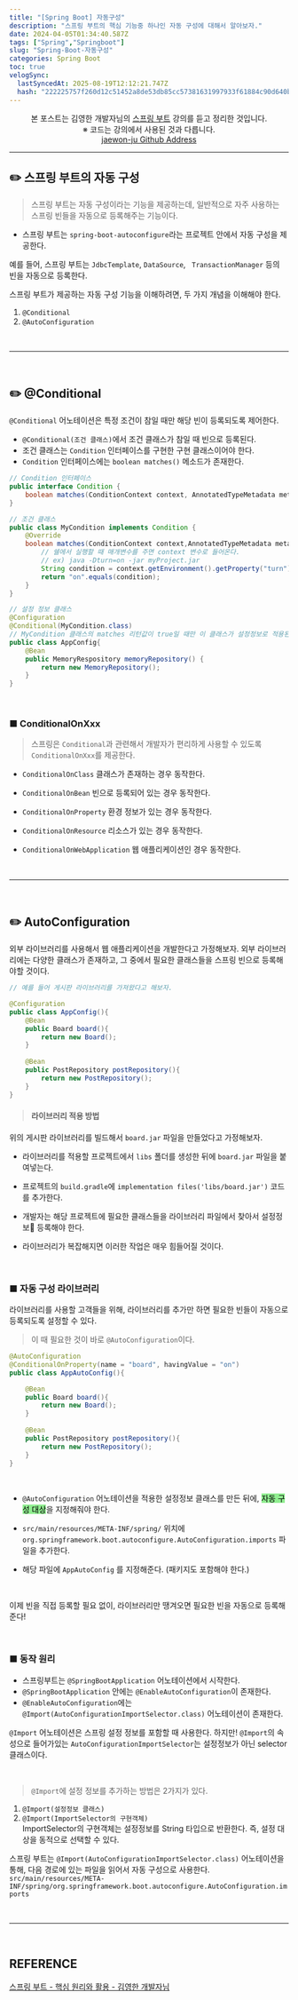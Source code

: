 ```yaml
---
title: "[Spring Boot] 자동구성"
description: "스프링 부트의 핵심 기능중 하나인 자동 구성에 대해서 알아보자."
date: 2024-04-05T01:34:40.587Z
tags: ["Spring","Springboot"]
slug: "Spring-Boot-자동구성"
categories: Spring Boot
toc: true
velogSync:
  lastSyncedAt: 2025-08-19T12:12:21.747Z
  hash: "222225757f260d12c51452a8de53db85cc57381631997933f61884c90d640ba4"
---
```


<center>본 포스트는 김영한 개발자님의 <a href = "https://www.inflearn.com/course/%EC%8A%A4%ED%94%84%EB%A7%81%EB%B6%80%ED%8A%B8-%ED%95%B5%EC%8B%AC%EC%9B%90%EB%A6%AC-%ED%99%9C%EC%9A%A9">스프링 부트</a> 강의를 듣고 정리한 것입니다.<br> ※ 코드는 강의에서 사용된 것과 다릅니다.<br> <a href = https://github.com/jaewon-ju/Learning_Spring>jaewon-ju Github Address</a></center>


---


## ✏️ 스프링 부트의 자동 구성
>스프링 부트는 자동 구성이라는 기능을 제공하는데, 일반적으로 자주 사용하는 스프링 빈들을 자동으로 등록해주는 기능이다.

- 스프링 부트는 ```spring-boot-autoconfigure```라는 프로젝트 안에서 자동 구성을 제공한다.

예를 들어, 스프링 부트는 ```JdbcTemplate```, ```DataSource```, ``` TransactionManager``` 등의 빈을 자동으로 등록한다.

스프링 부트가 제공하는 자동 구성 기능을 이해하려면, 두 가지 개념을 이해해야 한다.

1. ```@Conditional```
2. ```@AutoConfiguration```


<br>

---

<br>

## ✏️ @Conditional
```@Conditional``` 어노테이션은 특정 조건이 참일 때만 해당 빈이 등록되도록 제어한다.

- ```@Conditional(조건 클래스)```에서 조건 클래스가 참일 때 빈으로 등록된다.
- 조건 클래스는 ```Condition``` 인터페이스를 구현한 구현 클래스이어야 한다.
- ```Condition``` 인터페이스에는 ```boolean matches()``` 메소드가 존재한다.

```java
// Condition 인터페이스
public interface Condition {
	boolean matches(ConditionContext context, AnnotatedTypeMetadata metadata);
}
```
```java
// 조건 클래스
public class MyCondition implements Condition {
	@Override
    boolean matches(ConditionContext context,AnnotatedTypeMetadata metadata) {
    	// 쉘에서 실행할 때 매개변수를 주면 context 변수로 들어온다.
        // ex) java -Dturn=on -jar myProject.jar
        String condition = context.getEnvironment().getProperty("turn");
        return "on".equals(condition);
    }
}
```
```java
// 설정 정보 클래스
@Configuration
@Conditional(MyCondition.class)
// MyCondition 클래스의 matches 리턴값이 true일 때만 이 클래스가 설정정보로 적용된다.
public class AppConfig{
	@Bean
    public MemoryRespository memoryRepository() {
    	return new MemoryRepository();
    }
}
```

<br>

### ■ ConditionalOnXxx
> 스프링은 ```Conditional```과 관련해서 개발자가 편리하게 사용할 수 있도록 ```ConditionalOnXxx```를 제공한다.

- ```ConditionalOnClass```
클래스가 존재하는 경우 동작한다.

- ```ConditionalOnBean```
빈으로 등록되어 있는 경우 동작한다.

- ```ConditionalOnProperty```
환경 정보가 있는 경우 동작한다.

- ```ConditionalOnResource```
리소스가 있는 경우 동작한다.

- ```ConditionalOnWebApplication```
웹 애플리케이션인 경우 동작한다.

<br>

---

<br>

## ✏️ AutoConfiguration
외부 라이브러리를 사용해서 웹 애플리케이션을 개발한다고 가정해보자.
외부 라이브러리에는 다양한 클래스가 존재하고, 그 중에서 필요한 클래스들을 스프링 빈으로 등록해야할 것이다.


```java
// 예를 들어 게시판 라이브러리를 가져왔다고 해보자.

@Configuration
public class AppConfig(){
	@Bean
    public Board board(){
    	return new Board();
    }
    
    @Bean
    public PostRepository postRepository(){
    	return new PostRepository();
    }
}
```

>#### 라이브러리 적용 방법
위의 게시판 라이브러리를 빌드해서 ```board.jar``` 파일을 만들었다고 가정해보자.
- 라이브러리를 적용할 프로젝트에서 ```libs``` 폴더를 생성한 뒤에 ```board.jar``` 파일을 붙여넣는다.
- 프로젝트의 ```build.gradle```에 ```implementation files('libs/board.jar')``` 코드를 추가한다.


- 개발자는 해당 프로젝트에 필요한 클래스들을 라이브러리 파일에서 찾아서 설정정보 등록해야 한다.
- 라이브러리가 복잡해지면 이러한 작업은 매우 힘들어질 것이다.


<br>

### ■ 자동 구성 라이브러리
라이브러리를 사용할 고객들을 위해, 라이브러리를 추가만 하면 필요한 빈들이 자동으로 등록되도록 설정할 수 있다.

>이 때 필요한 것이 바로 ```@AutoConfiguration```이다.


```java
@AutoConfiguration
@ConditionalOnProperty(name = "board", havingValue = "on")
public class AppAutoConfig(){

	@Bean
    public Board board(){
    	return new Board();
    }
    
    @Bean
    public PostRepository postRepository(){
    	return new PostRepository();
    }
}
```

<br>

- ```@AutoConfiguration``` 어노테이션을 적용한 설정정보 클래스를 만든 뒤에, <span style = "background-color: lightgreen; color:black">자동 구성 대상</span>을 지정해줘야 한다.

- ```src/main/resources/META-INF/spring/``` 위치에
```org.springframework.boot.autoconfigure.AutoConfiguration.imports``` 파일을 추가한다.
- 해당 파일에 ```AppAutoConfig``` 를 지정해준다. (패키지도 포함해야 한다.)

<br>

이제 빈을 직접 등록할 필요 없이, 라이브러리만 땡겨오면 필요한 빈을 자동으로 등록해준다!

<br>

### ■ 동작 원리
- 스프링부트는 ```@SpringBootApplication``` 어노테이션에서 시작한다.
- ```@SpringBootApplication``` 안에는 ```@EnableAutoConfiguration```이 존재한다.
- ```@EnableAutoConfiguration```에는 ```@Import(AutoConfigurationImportSelector.class)``` 어노테이션이 존재한다.

```@Import``` 어노테이션은 스프링 설정 정보를 포함할 때 사용한다.
하지만! ```@Import```의 속성으로 들어가있는 ```AutoConfigurationImportSelector```는 설정정보가 아닌 selector 클래스이다.


<br>

>```@Import```에 설정 정보를 추가하는 방법은 2가지가 있다.<br>
1. ```@Import(설정정보 클래스)```
2. ```@Import(ImportSelector의 구현객체)```<br>
ImportSelector의 구현객체는 설정정보를 String 타입으로 반환한다.
즉, 설정 대상을 동적으로 선택할 수 있다.


스프링 부트는 ```@Import(AutoConfigurationImportSelector.class)``` 어노테이션을 통해, 다음 경로에 있는 파일을 읽어서 자동 구성으로 사용한다.
```src/main/resources/META-INF/spring/org.springframework.boot.autoconfigure.AutoConfiguration.imports``` 


<br>

---

<br>

## REFERENCE
<a href = "https://www.inflearn.com/course/%EC%8A%A4%ED%94%84%EB%A7%81%EB%B6%80%ED%8A%B8-%ED%95%B5%EC%8B%AC%EC%9B%90%EB%A6%AC-%ED%99%9C%EC%9A%A9">스프링 부트 - 핵심 원리와 활용 - 김영한 개발자님</a>
